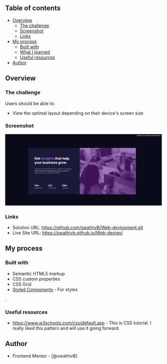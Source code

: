  ## Table of contents

- [Overview](#overview)
  - [The challenge](#the-challenge)
  - [Screenshot](#screenshot)
  - [Links](#links)
- [My process](#my-process)
  - [Built with](#built-with)
  - [What I learned](#what-i-learned)
  - [Useful resources](#useful-resources)
- [Author](#author)

## Overview

### The challenge

Users should be able to:

- View the optimal layout depending on their device's screen size

### Screenshot

![](./screenshot.PNG)

### Links

- Solution URL: https://github.com/swathivB/Web-devlopment.git
- Live Site URL: https://swathivb.github.io/Web-design/

## My process

### Built with

- Semantic HTML5 markup
- CSS custom properties
- CSS Grid
- [Styled Components](https://styled-components.com/) - For styles


.


### Useful resources

- https://www.w3schools.com/css/default.asp - This is CSS tutorial. I really liked this pattern and will use it going forward.


## Author

- Frontend Mentor - [@swathivB]



